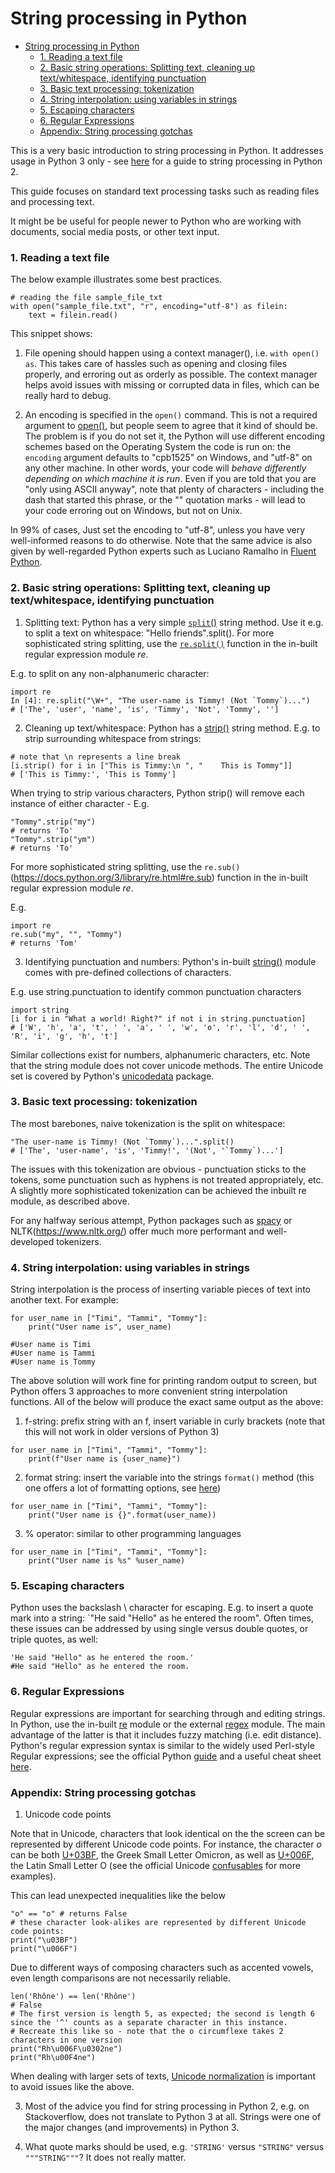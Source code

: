 # String processing in Python
- [String processing in Python](#string-processing-in-python)
    - [1. Reading a text file](#1-reading-a-text-file)
    - [2. Basic string operations: Splitting text, cleaning up text/whitespace, identifying punctuation](#2-basic-string-operations-splitting-text-cleaning-up-textwhitespace-identifying-punctuation)
    - [3. Basic text processing: tokenization](#3-basic-text-processing-tokenization)
    - [4. String interpolation: using variables in strings](#4-string-interpolation-using-variables-in-strings)
    - [5. Escaping characters](#5-escaping-characters)
    - [6. Regular Expressions](#6-regular-expressions)
    - [Appendix: String processing gotchas](#appendix-string-processing-gotchas)



This is a very basic introduction to string processing in Python. 
It addresses usage in Python 3 only - see [here](https://www.pitt.edu/~naraehan/python2/unicode.html) for a guide to string processing in Python 2.

This guide focuses on standard text processing tasks such as reading files and processing text.

It might be be useful for people newer to Python who are working with documents, social media posts, or other text input. 

### 1. Reading a text file

The below example illustrates some best practices. 

```
# reading the file sample_file_txt
with open("sample_file.txt", "r", encoding="utf-8") as filein:
	text = filein.read() 
```

This snippet shows:

1. File opening should happen using a context manager(), i.e. `with open() as`. 
This takes care of hassles such as opening and closing files properly, and erroring out as orderly as possible. 
The context manager helps avoid issues with missing or corrupted data in files, which can be really hard to debug.

2. An encoding is specified in the `open()` command.
This is not a required argument to [open()](https://docs.python.org/3/library/functions.html#open), but people seem  to agree that it kind of should be.
The problem is if you do not set it, the Python will use different encoding schemes based on the Operating System the code is run on: the `encoding` argument defaults to  "cpb1525" on  Windows, and "utf-8" on any other machine. 
In other words, your code will *behave differently depending on which machine it is run*. 
Even if you are told that you are "only using ASCII anyway", note that plenty of characters - including the dash that started this phrase, or the "" quotation marks - will lead to your code erroring out on Windows, but not on Unix. 

In 99% of cases, Just set the encoding to "utf-8", unless you have very  well-informed reasons to do otherwise. 
Note that the same advice is also given by well-regarded Python experts such as Luciano Ramalho in [Fluent Python](https://www.oreilly.com/library/view/fluent-python-2nd/9781492056348/). 

### 2. Basic string operations: Splitting text, cleaning up text/whitespace, identifying punctuation

1. Splitting text: Python has a very simple [`split`()](https://docs.python.org/3.3/library/stdtypes.html?highlight=split#str.split) string method. 
Use it e.g. to split a text on whitespace: "Hello friends".split(). For more sophisticated string splitting, use the [`re.split()`]( https://docs.python.org/3/library/re.html#re.split) function in the in-built regular expression module *re*.  

E.g. to split on any non-alphanumeric character:
```
import re
In [4]: re.split("\W+", "The user-name is Timmy! (Not `Tommy`)...")
# ['The', 'user', 'name', 'is', 'Timmy', 'Not', 'Tommy', '']
```

2. Cleaning up text/whitespace: Python has a [strip()](https://docs.python.org/3/library/stdtypes.html?highlight=strip#str.strip) string method. 
E.g. to strip surrounding whitespace from strings: 
```
# note that \n represents a line break
[i.strip() for i in ["This is Timmy:\n ", "    This is Tommy"]]
# ['This is Timmy:', 'This is Tommy']
```

When trying to strip various characters, Python strip() will remove each instance of either character - 
E.g. 
```
"Tommy".strip("my") 
# returns 'To'
"Tommy".strip("ym")
# returns 'To'
``` 

For more sophisticated string splitting, use the `re.sub()`(https://docs.python.org/3/library/re.html#re.sub) function in the in-built regular expression module *re*.  

E.g. 
```
import re
re.sub("my", "", "Tommy")
# returns 'Tom'
```

3. Identifying punctuation and numbers: Python's in-built [string()](https://docs.python.org/3/library/string.html) module comes with pre-defined collections of characters. 

E.g. use string.punctuation  to identify common punctuation characters 
```
import string
[i for i in "What a world! Right?" if not i in string.punctuation]
# ['W', 'h', 'a', 't', ' ', 'a', ' ', 'w', 'o', 'r', 'l', 'd', ' ', 'R', 'i', 'g', 'h', 't']
```

Similar collections exist for numbers, alphanumeric characters, etc. 
Note that the string module does not cover unicode methods. The entire Unicode set is covered by Python's [unicodedata](https://docs.python.org/3/library/unicodedata.html) package. 


### 3. Basic text processing: tokenization

The most barebones, naive tokenization is the split on whitespace: 
```
"The user-name is Timmy! (Not `Tommy`)...".split()                                                                                                    
# ['The', 'user-name', 'is', 'Timmy!', '(Not', '`Tommy`)...']
```

The issues with this tokenization are obvious - punctuation sticks to the tokens, some punctuation such as hyphens is not treated appropriately, etc. 
A slightly more sophisticated tokenization can be achieved the inbuilt re module, as described above.

For any halfway serious attempt, Python packages such as [spacy](https://spacy.io/) or NLTK(https://www.nltk.org/) offer much more performant and well-developed tokenizers. 


### 4. String interpolation: using variables in strings

String interpolation is the process of inserting variable pieces of text into another text. For example:

```
for user_name in ["Timi", "Tammi", "Tommy"]:
	print("User name is", user_name)

#User name is Timi
#User name is Tammi
#User name is Tommy
``` 

The above solution will work fine for printing random output to screen, but Python offers 3 approaches to more convenient string interpolation functions. All of the below will produce the exact same output as the above:

1. f-string: prefix string with an f, insert variable in curly brackets (note that this will not work in older versions of Python 3)
```
for user_name in ["Timi", "Tammi", "Tommy"]:
	print(f"User name is {user_name}")
``` 

2. format string: insert the variable into the strings `format()` method (this one offers a lot of formatting options, see [here](https://docs.python.org/3/library/string.html#formatstrings))

```
for user_name in ["Timi", "Tammi", "Tommy"]:
	print("User name is {}".format(user_name)) 
```

3. % operator: similar to other programming languages 
```
for user_name in ["Timi", "Tammi", "Tommy"]:
	print("User name is %s" %user_name) 
```

### 5. Escaping characters

Python uses the backslash \ character for escaping. E.g. to insert a quote mark into a string: `"He said \"Hello\" as he entered the room". Often times, these issues can be addressed by using single versus double quotes, or triple quotes, as well: 

```
'He said "Hello" as he entered the room.'
#He said "Hello" as he entered the room.
```

### 6. Regular Expressions

Regular expressions are important for searching through and editing strings. 
In Python, use the in-built [re](https://docs.python.org/3/library/re.html#module-re) module or the external [regex](https://pypi.org/project/regex/) module. 
The main advantage of the latter is that it includes fuzzy matching (i.e. edit distance).
Python's regular expression syntax is similar to the widely used Perl-style Regular expressions; see the official Python [guide](https://docs.python.org/3/library/re.html#regular-expression-syntax) and a useful cheat sheet [here](https://cheatography.com/davechild/cheat-sheets/regular-expressions/).

### Appendix: String processing gotchas

1. Unicode code points

Note that in Unicode, characters that look identical on the the screen can be represented by different Unicode code points. 
For instance, the character *o* can be both [U+03BF](https://www.compart.com/en/unicode/U+03BF), the Greek Small Letter Omicron, as well as [U+006F](https://www.compart.com/en/unicode/U+006F), the Latin Small Letter O 
(see the official Unicode [confusables](https://util.unicode.org/UnicodeJsps/confusables.jsp) for more examples).

This can lead unexpected inequalities like the below

```
"ο" == "o" # returns False
# these character look-alikes are represented by different Unicode code points:
print("\u03BF")
print("\u006F")
```

Due to different ways of composing characters such as accented vowels, even length comparisons are not necessarily reliable. 


```
len('Rhône') == len('Rhône')
# False
# The first version is length 5, as expected; the second is length 6 since the '^' counts as a separate character in this instance.  
# Recreate this like so - note that the o circumflexe takes 2 characters in one version
print("Rh\u006F\u0302ne")
print("Rh\u00F4ne")
```

When dealing with larger sets of texts, [Unicode normalization](https://docs.python.org/3/library/unicodedata.html#unicodedata.normalize) is important to avoid issues like the above. 

3. Most of the advice you find for string processing in Python 2, e.g. on Stackoverflow, does not translate to Python 3 at all. Strings were one of the major changes (and improvements) in Python 3. 


4. What quote marks should be used, e.g. `'STRING'` versus `"STRING"` versus `"""STRING"""`? It does not really matter.
